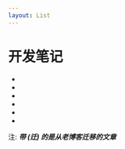 ```yaml
---
layout: List
---
```


# 开发笔记

- <aLink time='2018-06-05' href='./docs/Deploy_with_Different_Platforms' title='使用不同的托管平台部署站点' />

- <aLink time='2018-05-28' href='./docs/Explorations_on_NPM_and_Yarn' title='关于 npm 与 yarn 等一些 node 包管理工具的一些探索' />

- <aLink time='2018-05-27' href='./docs/WeixinJSBridge_is_not_defined' title='关于 WeixinJSBridge is not defined 的深究及处理方案' />

- <aLink time='2017-12-22' href='./docs/Publish_NPM_Package' title='如何发布自己开发的NPM包 (迁)' />

- <aLink time='2017-12-13' href='./docs/Interactive_Command_Line' title='玩转交互式命令行 (迁)' />

- <aLink time='2017-11-25' href='./docs/Blog_with_Hexo' title='使用Hexo搭建静态博客 (迁)' />


注: ***带 (迁) 的是从老博客迁移的文章***
